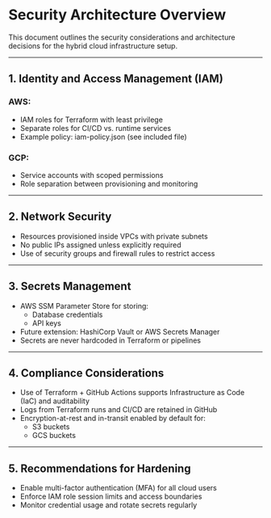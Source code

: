 # Security Architecture Overview

This document outlines the security considerations and architecture decisions for the hybrid cloud infrastructure setup.

---

## 1. Identity and Access Management (IAM)

### AWS:
- IAM roles for Terraform with least privilege
- Separate roles for CI/CD vs. runtime services
- Example policy: iam-policy.json (see included file)

### GCP:
- Service accounts with scoped permissions
- Role separation between provisioning and monitoring

---

## 2. Network Security

- Resources provisioned inside VPCs with private subnets
- No public IPs assigned unless explicitly required
- Use of security groups and firewall rules to restrict access

---

## 3. Secrets Management

- AWS SSM Parameter Store for storing:
  - Database credentials
  - API keys
- Future extension: HashiCorp Vault or AWS Secrets Manager
- Secrets are never hardcoded in Terraform or pipelines

---

## 4. Compliance Considerations

- Use of Terraform + GitHub Actions supports Infrastructure as Code (IaC) and auditability
- Logs from Terraform runs and CI/CD are retained in GitHub
- Encryption-at-rest and in-transit enabled by default for:
  - S3 buckets
  - GCS buckets

---

## 5. Recommendations for Hardening

- Enable multi-factor authentication (MFA) for all cloud users
- Enforce IAM role session limits and access boundaries
- Monitor credential usage and rotate secrets regularly
